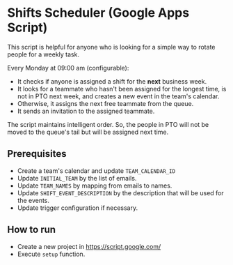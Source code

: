 # Shifts Scheduler (Google Apps Script)
This script is helpful for anyone who is looking for a simple way to rotate people for a weekly task.

Every Monday at 09:00 am (configurable):
- It checks if anyone is assigned a shift for the **next** business week.
- It looks for a teammate who hasn't been assigned for the longest time, is not in PTO next week, and creates a new event in the team's calendar. 
- Otherwise, it assigns the next free teammate from the queue. 
- It sends an invitation to the assigned teammate.

The script maintains intelligent order. So, the people in PTO will not be moved to the queue's tail but will be assigned next time.

## Prerequisites 

- Create a team's calendar and update `TEAM_CALENDAR_ID`
- Update `INITIAL_TEAM` by the list of emails.
- Update `TEAM_NAMES` by mapping from emails to names.
- Update `SHIFT_EVENT_DESCRIPTION` by the description that will be used for the events.
- Update trigger configuration if necessary.

## How to run

- Create a new project in https://script.google.com/
- Execute `setup` function.
